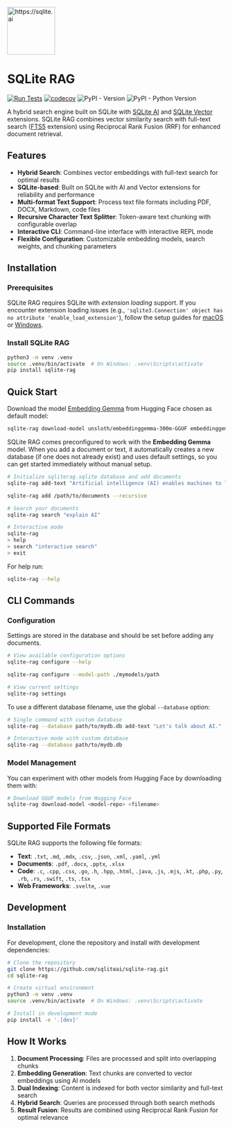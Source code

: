 [<img src="https://github.com/user-attachments/assets/0d406c41-ff61-41d7-a8de-249e9e652946" alt="https://sqlite.ai" width="110"/>](https://sqlite.ai)

# SQLite RAG

[![Run Tests](https://github.com/sqliteai/sqlite-rag/actions/workflows/test.yaml/badge.svg)](https://github.com/sqliteai/sqlite-rag/actions/workflows/test.yaml)
[![codecov](https://codecov.io/github/sqliteai/sqlite-rag/graph/badge.svg?token=30KYPY7864)](https://codecov.io/github/sqliteai/sqlite-rag)
![PyPI - Version](https://img.shields.io/pypi/v/sqlite-rag?link=https%3A%2F%2Fpypi.org%2Fproject%2Fsqlite-rag%2F)
![PyPI - Python Version](https://img.shields.io/pypi/pyversions/sqlite-rag?link=https%3A%2F%2Fpypi.org%2Fproject%2Fsqlite-rag)

A hybrid search engine built on SQLite with [SQLite AI](https://github.com/sqliteai/sqlite-ai) and [SQLite Vector](https://github.com/sqliteai/sqlite-vector) extensions.
SQLite RAG combines vector similarity search with full-text search ([FTS5](https://www.sqlite.org/fts5.html) extension) using Reciprocal Rank Fusion (RRF) for enhanced document retrieval.

## Features

- **Hybrid Search**: Combines vector embeddings with full-text search for optimal results
- **SQLite-based**: Built on SQLite with AI and Vector extensions for reliability and performance
- **Multi-format Text Support**: Process text file formats including PDF, DOCX, Markdown, code files
- **Recursive Character Text Splitter**: Token-aware text chunking with configurable overlap
- **Interactive CLI**: Command-line interface with interactive REPL mode
- **Flexible Configuration**: Customizable embedding models, search weights, and chunking parameters

## Installation

### Prerequisites

SQLite RAG requires SQLite with _extension loading_ support.
If you encounter extension loading issues (e.g., `'sqlite3.Connection' object has no attribute 'enable_load_extension'`), follow the setup guides for [macOS](https://github.com/sqliteai/sqlite-extensions-guide/blob/main/platforms/macos.md#python-on-macos) or [Windows](https://github.com/sqliteai/sqlite-extensions-guide/blob/main/platforms/windows.md#using-sqlite-with-python).

### Install SQLite RAG

```bash
python3 -m venv .venv
source .venv/bin/activate  # On Windows: .venv\Scripts\activate
pip install sqlite-rag
```

## Quick Start

Download the model [Embedding Gemma](https://huggingface.co/unsloth/embeddinggemma-300m-GGUF) from Hugging Face chosen as default model:

```bash
sqlite-rag download-model unsloth/embeddinggemma-300m-GGUF embeddinggemma-300M-Q8_0.gguf
```

SQLite RAG comes preconfigured to work with the **Embedding Gemma** model. When you add a document or text, it automatically creates a new database (if one does not already exist) and uses default settings, so you can get started immediately without manual setup.

```bash
# Initialize sqliterag.sqlite database and add documents
sqlite-rag add-text "Artificial intelligence (AI) enables machines to learn from data"

sqlite-rag add /path/to/documents --recursive

# Search your documents
sqlite-rag search "explain AI"

# Interactive mode
sqlite-rag
> help
> search "interactive search"
> exit
```

For help run:

```bash
sqlite-rag --help
```

## CLI Commands

### Configuration

Settings are stored in the database and should be set before adding any documents.

```bash
# View available configuration options
sqlite-rag configure --help

sqlite-rag configure --model-path ./mymodels/path

# View current settings
sqlite-rag settings
```

To use a different database filename, use the global `--database` option:

```bash
# Single command with custom database
sqlite-rag --database path/to/mydb.db add-text "Let's talk about AI."

# Interactive mode with custom database
sqlite-rag --database path/to/mydb.db
```

### Model Management

You can experiment with other models from Hugging Face by downloading them with:

```bash
# Download GGUF models from Hugging Face
sqlite-rag download-model <model-repo> <filename>
```

## Supported File Formats

SQLite RAG supports the following file formats:

- **Text**: `.txt`, `.md`, `.mdx`, `.csv`, `.json`, `.xml`, `.yaml`, `.yml`
- **Documents**: `.pdf`, `.docx`, `.pptx`, `.xlsx`
- **Code**: `.c`, `.cpp`, `.css`, `.go`, `.h`, `.hpp`, `.html`, `.java`, `.js`, `.mjs`, `.kt`, `.php`, `.py`, `.rb`, `.rs`, `.swift`, `.ts`, `.tsx`
- **Web Frameworks**: `.svelte`, `.vue`

## Development

### Installation

For development, clone the repository and install with development dependencies:

```bash
# Clone the repository
git clone https://github.com/sqliteai/sqlite-rag.git
cd sqlite-rag

# Create virtual environment
python3 -m venv .venv
source .venv/bin/activate  # On Windows: .venv\Scripts\activate

# Install in development mode
pip install -e '.[dev]'
```
## How It Works

1. **Document Processing**: Files are processed and split into overlapping chunks
2. **Embedding Generation**: Text chunks are converted to vector embeddings using AI models
3. **Dual Indexing**: Content is indexed for both vector similarity and full-text search
4. **Hybrid Search**: Queries are processed through both search methods
5. **Result Fusion**: Results are combined using Reciprocal Rank Fusion for optimal relevance
